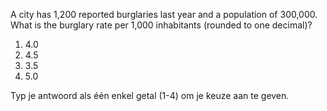 A city has 1,200 reported burglaries last year and a population of 300,000. What is the burglary rate per 1,000 inhabitants (rounded to one decimal)?

1.	4.0
2.	4.5
3.	3.5
4.	5.0

Typ je antwoord als één enkel getal (1-4) om je keuze aan te geven.

